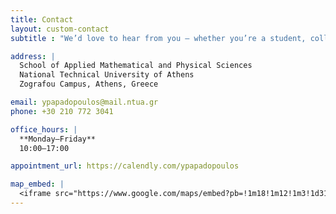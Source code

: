 ```yaml
---
title: Contact
layout: custom-contact
subtitle : "We’d love to hear from you — whether you’re a student, collaborator, or just curious about our research."

address: |
  School of Applied Mathematical and Physical Sciences  
  National Technical University of Athens  
  Zografou Campus, Athens, Greece

email: ypapadopoulos@mail.ntua.gr
phone: +30 210 772 3041

office_hours: |
  **Monday–Friday**  
  10:00–17:00

appointment_url: https://calendly.com/ypapadopoulos

map_embed: |
  <iframe src="https://www.google.com/maps/embed?pb=!1m18!1m12!1m3!1d3145.243031975916!2d23.779958276295353!3d37.97702797193502!2m3!1f0!2f0!3f0!3m2!1i1024!2i768!4f13.1!3m3!1m2!1s0x14a197f3f55dbf97%3A0xf3b91c87dc69ed50!2zzqTOv868zq3Osc-CIM6mz4XPg865zrrOrs-CIM6jzpXOnM6mzpU!5e0!3m2!1sen!2sgr!4v1746120492764!5m2!1sen!2sgr" width="600" height="450" style="border:0;" allowfullscreen="" loading="lazy" referrerpolicy="no-referrer-when-downgrade"></iframe>
---
```

